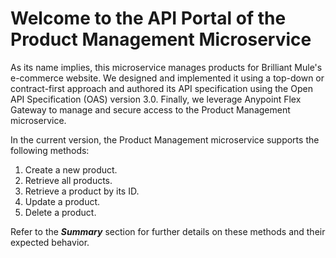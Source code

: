 # Welcome to the API Portal of the Product Management Microservice

As its name implies, this microservice manages products for Brilliant Mule's e-commerce website. We designed and implemented it using a top-down or contract-first approach and authored its API specification using the Open API Specification (OAS) version 3.0. Finally, we leverage Anypoint Flex Gateway to manage and secure access to the Product Management microservice.  

In the current version, the Product Management microservice supports the following methods:

1. Create a new product.
2. Retrieve all products.
3. Retrieve a product by its ID.
4. Update a product.
5. Delete a product.

Refer to the ***Summary*** section for further details on these methods and their expected behavior.
